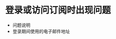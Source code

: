 <properties
    pageTitle="Scoping questions for Issues signing in or accessing my subscription"
    description="订阅管理的范围问题/登录或访问订阅时出现问题"
    authors="AlexKuriatnyk"
    selfHelpType="supportTopicBasedScopingQuestions"
    supportTopicIds="32454922"
    productPesIds="15660"
    cloudEnvironments="public"
/>

# <a name="issues-signing-in-or-accessing-my-subscription"></a>登录或访问订阅时出现问题
*    问题说明
*    登录期间使用的电子邮件地址

